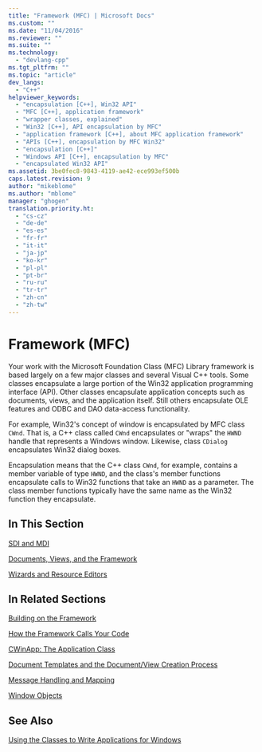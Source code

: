 ```yaml
---
title: "Framework (MFC) | Microsoft Docs"
ms.custom: ""
ms.date: "11/04/2016"
ms.reviewer: ""
ms.suite: ""
ms.technology: 
  - "devlang-cpp"
ms.tgt_pltfrm: ""
ms.topic: "article"
dev_langs: 
  - "C++"
helpviewer_keywords: 
  - "encapsulation [C++], Win32 API"
  - "MFC [C++], application framework"
  - "wrapper classes, explained"
  - "Win32 [C++], API encapsulation by MFC"
  - "application framework [C++], about MFC application framework"
  - "APIs [C++], encapsulation by MFC Win32"
  - "encapsulation [C++]"
  - "Windows API [C++], encapsulation by MFC"
  - "encapsulated Win32 API"
ms.assetid: 3be0fec8-9843-4119-ae42-ece993ef500b
caps.latest.revision: 9
author: "mikeblome"
ms.author: "mblome"
manager: "ghogen"
translation.priority.ht: 
  - "cs-cz"
  - "de-de"
  - "es-es"
  - "fr-fr"
  - "it-it"
  - "ja-jp"
  - "ko-kr"
  - "pl-pl"
  - "pt-br"
  - "ru-ru"
  - "tr-tr"
  - "zh-cn"
  - "zh-tw"
---
```

# Framework (MFC)
Your work with the Microsoft Foundation Class (MFC) Library framework is based largely on a few major classes and several Visual C++ tools. Some classes encapsulate a large portion of the Win32 application programming interface (API). Other classes encapsulate application concepts such as documents, views, and the application itself. Still others encapsulate OLE features and ODBC and DAO data-access functionality.  
  
 For example, Win32's concept of window is encapsulated by MFC class `CWnd`. That is, a C++ class called `CWnd` encapsulates or "wraps" the `HWND` handle that represents a Windows window. Likewise, class `CDialog` encapsulates Win32 dialog boxes.  
  
 Encapsulation means that the C++ class `CWnd`, for example, contains a member variable of type `HWND`, and the class's member functions encapsulate calls to Win32 functions that take an `HWND` as a parameter. The class member functions typically have the same name as the Win32 function they encapsulate.  
  
## In This Section  
 [SDI and MDI](../mfc/sdi-and-mdi.md)  
  
 [Documents, Views, and the Framework](../mfc/documents-views-and-the-framework.md)  
  
 [Wizards and Resource Editors](../mfc/wizards-and-the-resource-editors.md)  
  
## In Related Sections  
 [Building on the Framework](../mfc/building-on-the-framework.md)  
  
 [How the Framework Calls Your Code](../mfc/how-the-framework-calls-your-code.md)  
  
 [CWinApp: The Application Class](../mfc/cwinapp-the-application-class.md)  
  
 [Document Templates and the Document/View Creation Process](../mfc/document-templates-and-the-document-view-creation-process.md)  
  
 [Message Handling and Mapping](../mfc/message-handling-and-mapping.md)  
  
 [Window Objects](../mfc/window-objects.md)  
  
## See Also  
 [Using the Classes to Write Applications for Windows](../mfc/using-the-classes-to-write-applications-for-windows.md)
